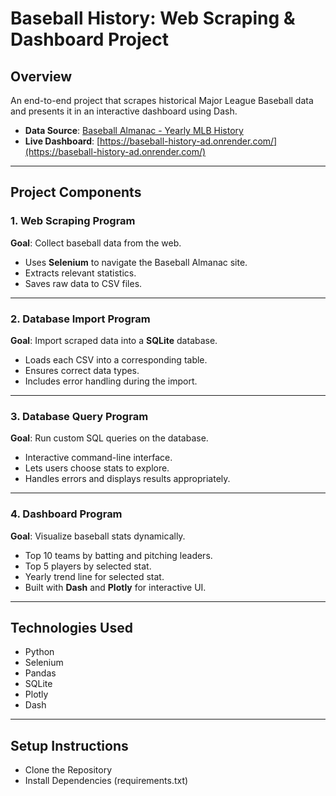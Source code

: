 # Baseball History: Web Scraping & Dashboard Project

##  Overview
An end-to-end project that scrapes historical Major League Baseball data and presents it in an interactive dashboard using Dash.

- **Data Source**: [Baseball Almanac - Yearly MLB History](https://www.baseball-almanac.com/yearmenu.shtml)  
- **Live Dashboard**: [https://baseball-history-ad.onrender.com/](https://baseball-history-ad.onrender.com/)

---

## Project Components

### 1. Web Scraping Program
**Goal**: Collect baseball data from the web.

- Uses **Selenium** to navigate the Baseball Almanac site.
- Extracts relevant statistics.
- Saves raw data to CSV files.

---

### 2. Database Import Program
**Goal**: Import scraped data into a **SQLite** database.

- Loads each CSV into a corresponding table.
- Ensures correct data types.
- Includes error handling during the import.

---

### 3. Database Query Program
**Goal**: Run custom SQL queries on the database.

- Interactive command-line interface.
- Lets users choose stats to explore.
- Handles errors and displays results appropriately.

---

### 4. Dashboard Program
**Goal**: Visualize baseball stats dynamically.

- Top 10 teams by batting and pitching leaders.
- Top 5 players by selected stat.
- Yearly trend line for selected stat.
- Built with **Dash** and **Plotly** for interactive UI.

---

## Technologies Used
- Python
- Selenium
- Pandas
- SQLite
- Plotly
- Dash

---
## Setup Instructions
- Clone the Repository
- Install Dependencies (requirements.txt)
